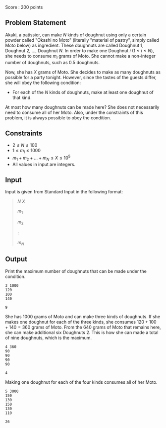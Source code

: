 Score : $200$ points

## Problem Statement

Akaki, a patissier, can make $N$ kinds of doughnut using only a certain powder called "Okashi no Moto" (literally "material of pastry", simply called Moto below) as ingredient. These doughnuts are called Doughnut $1$, Doughnut $2$, $...,$ Doughnut $N$. In order to make one Doughnut $i$ $(1 \leq i \leq N)$, she needs to consume $m_i$ grams of Moto. She cannot make a non-integer number of doughnuts, such as $0.5$ doughnuts.

Now, she has $X$ grams of Moto. She decides to make as many doughnuts as possible for a party tonight. However, since the tastes of the guests differ, she will obey the following condition:

- For each of the $N$ kinds of doughnuts, make at least one doughnut of that kind.

At most how many doughnuts can be made here? She does not necessarily need to consume all of her Moto. Also, under the constraints of this problem, it is always possible to obey the condition.

## Constraints

- $2 \leq N \leq 100$
- $1 \leq m_i \leq 1000$
- $m_1 + m_2 + ... + m_N \leq X \leq 10^5$
- All values in input are integers.

## Input

Input is given from Standard Input in the following format:

> $N$ $X$
> 
> $m_1$
> 
> $m_2$
> 
> $:$
> 
> $m_N$

## Output

Print the maximum number of doughnuts that can be made under the condition.

```input1
3 1000
120
100
140
```

```output1
9
```

She has $1000$ grams of Moto and can make three kinds of doughnuts. If she makes one doughnut for each of the three kinds, she consumes $120 + 100 + 140 = 360$ grams of Moto. From the $640$ grams of Moto that remains here, she can make additional six Doughnuts $2$. This is how she can made a total of nine doughnuts, which is the maximum.

```input2
4 360
90
90
90
90
```

```output2
4
```

Making one doughnut for each of the four kinds consumes all of her Moto.

```input3
5 3000
150
130
150
130
110
```

```output3
26
```